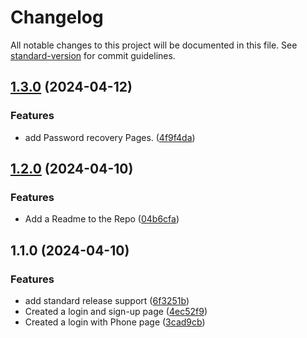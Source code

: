 # Changelog

All notable changes to this project will be documented in this file. See [standard-version](https://github.com/conventional-changelog/standard-version) for commit guidelines.

## [1.3.0](https://github.com/aimeudoxie/Hoop_app/compare/v1.2.0...v1.3.0) (2024-04-12)


### Features

* add Password recovery Pages. ([4f9f4da](https://github.com/aimeudoxie/Hoop_app/commit/4f9f4dab11666689df829a1a8429961e8a4f2e08))

## [1.2.0](https://github.com/aimeudoxie/Hoop_app/compare/v1.1.0...v1.2.0) (2024-04-10)


### Features

* Add a Readme to the Repo ([04b6cfa](https://github.com/aimeudoxie/Hoop_app/commit/04b6cfaa8b5e11550fe16e7b3159ad3a68571757))

## 1.1.0 (2024-04-10)


### Features

* add standard release support ([6f3251b](https://github.com/aimeudoxie/Hoop_app/commit/6f3251bf3cd63c952084a6e1e1771054144ce77b))
* Created a login and sign-up page ([4ec52f9](https://github.com/aimeudoxie/Hoop_app/commit/4ec52f9cdd23250a909c60c2f6fb65329af59293))
* Created a login with Phone page ([3cad9cb](https://github.com/aimeudoxie/Hoop_app/commit/3cad9cb435f38a5308ba8009168b19173bd607e3))
